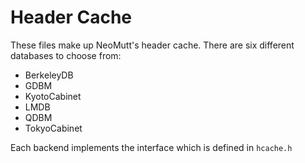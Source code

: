 # Header Cache

These files make up NeoMutt's header cache.
There are six different databases to choose from:
- BerkeleyDB
- GDBM
- KyotoCabinet
- LMDB
- QDBM
- TokyoCabinet

Each backend implements the interface which is defined in `hcache.h`

